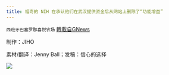 ```yaml
---
title: 福奇的 NIH 在承认他们在武汉提供资金后从网站上删除了“功能增益”
---
```

`西班牙巴塞罗那喜悦农场` [轉載自GNews](https://gnews.org/zh-hans/1615230/)

制作：JIHO

素材/翻译：Jenny Ball；发稿：信心的选择

![](https://assets.gnews.org/wp-content/uploads/2021/10/GNEWS_CH.-1-3.jpeg)
